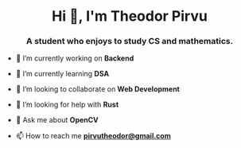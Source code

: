 <h1 align="center">Hi 👋, I'm Theodor Pirvu</h1>
<h3 align="center">A student who enjoys to study CS and mathematics.</h3>

- 🔭 I’m currently working on **Backend**

- 🌱 I’m currently learning **DSA**

- 👯 I’m looking to collaborate on **Web Development**

- 🤝 I’m looking for help with **Rust**

- 💬 Ask me about **OpenCV**

- 📫 How to reach me **pirvutheodor@gmail.com**
<!--
<h3 align="left">Connect with me:</h3>
<p align="left">
</p>

 <p>&nbsp;<img align="center" src="https://github-readme-stats.vercel.app/api?username=theodor-pirvu&show_icons=true&locale=en" alt="theodor-pirvu" /></p>
-->

